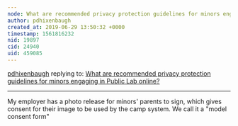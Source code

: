 ```yaml
---
node: What are recommended privacy protection guidelines for minors engaging in Public Lab online?
author: pdhixenbaugh
created_at: 2019-06-29 13:50:32 +0000
timestamp: 1561816232
nid: 19897
cid: 24940
uid: 459085
---
```




[pdhixenbaugh](../profile/pdhixenbaugh) replying to: [What are recommended privacy protection guidelines for minors engaging in Public Lab online?](../notes/liz/06-27-2019/what-are-recommended-privacy-protection-guidelines-for-minors-engaging-in-public-lab-online)

----
My employer has a photo release for minors' parents to sign, which gives consent for their image to be used by the camp system. We call it a "model consent form"

